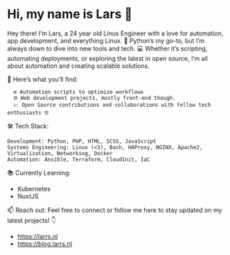 # Hi, my name is Lars 👋
Hey there! I’m Lars, a 24 year old Linux Engineer with a love for automation, app development, and everything Linux. 🚀 Python’s my go-to, but I’m always down to dive into new tools and tech. 💻 Whether it’s scripting, automating deployments, or exploring the latest in open source, I’m all about automation and creating scalable solutions.

🌟 Here’s what you’ll find:
```
  ⚙️ Automation scripts to optimize workflows
  🌐 Web development projects, mostly front-end though.
  📈 Open Source contributions and collaborations with fellow tech enthusiasts 🤓
```

🛠 Tech Stack:

    Development: Python, PHP, HTML, SCSS, JavaScript
    Systems Engineering: Linux (<3), Bash, HAProxy, NGINX, Apache2, Virtualization, Networking, Docker
    Automation: Ansible, Terraform, CloudInit, IaC
 
📚 Currently Learning:
- Kubernetes
- NuxtJS


📫 Reach out: Feel free to connect or follow me here to stay updated on my latest projects! 👇
- https://larrs.nl
- https://blog.larrs.nl
